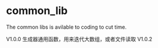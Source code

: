 # common_lib
The common libs is avilable to coding to cut time. 

V1.0.0
生成器通用函数，用来迭代大数组，或者文件读取
V1.0.2